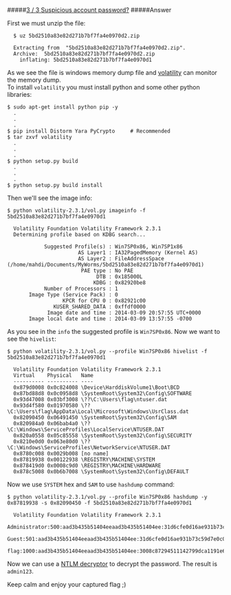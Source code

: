 #####[3 / 3 Suspicious account password?](http://ringzer0team.com/challenges/88)
#####Answer

First we must unzip the file:
```
  $ uz 5bd2510a83e82d271b7bf7fa4e0970d2.zip

  Extracting from  "5bd2510a83e82d271b7bf7fa4e0970d2.zip".
  Archive:  5bd2510a83e82d271b7bf7fa4e0970d2.zip
    inflating: 5bd2510a83e82d271b7bf7fa4e0970d1
```
As we see the file is windows memory dump file and [volatility](http://code.google.com/p/volatility) can monitor the memory dump.  
To install `volatility` you must install python and some other python libraries:  
```
$ sudo apt-get install python pip -y
  .
  .
  .
$ pip install Distorm Yara PyCrypto     # Recommended
$ tar zxvf volatility
  .
  .
  .
$ python setup.py build
  .
  .
  .
$ python setup.py build install  
```
Then we'll see the image info:  
```
$ python volatility-2.3.1/vol.py imageinfo -f 5bd2510a83e82d271b7bf7fa4e0970d1

  Volatility Foundation Volatility Framework 2.3.1
  Determining profile based on KDBG search...

            Suggested Profile(s) : Win7SP0x86, Win7SP1x86
                       AS Layer1 : IA32PagedMemory (Kernel AS)
                       AS Layer2 : FileAddressSpace (/home/mahdi/Documents/MyWorms/5bd2510a83e82d271b7bf7fa4e0970d1)
                        PAE type : No PAE
                             DTB : 0x185000L
                            KDBG : 0x82920be8
            Number of Processors : 1
       Image Type (Service Pack) : 0
                  KPCR for CPU 0 : 0x82921c00
               KUSER_SHARED_DATA : 0xffdf0000
             Image date and time : 2014-03-09 20:57:55 UTC+0000
       Image local date and time : 2014-03-09 13:57:55 -0700
```  
As you see in the `info` the  suggested profile is `Win7SP0x86`. Now we want to see the `hivelist`:  
```
$ python volatility-2.3.1/vol.py --profile Win7SP0x86 hivelist -f 5bd2510a83e82d271b7bf7fa4e0970d1

  Volatility Foundation Volatility Framework 2.3.1
  Virtual    Physical   Name
  ---------- ---------- ----
  0x879d0008 0x0c824008 \Device\HarddiskVolume1\Boot\BCD
  0x87bd88d8 0x0c0958d8 \SystemRoot\System32\Config\SOFTWARE
  0x93d47008 0x03bf3008 \??\C:\Users\flag\ntuser.dat
  0x93d4f580 0x01970580 \??\C:\Users\flag\AppData\Local\Microsoft\Windows\UsrClass.dat
  0x82090450 0x06491450 \SystemRoot\System32\Config\SAM
  0x820984a0 0x06bab4a0 \??\C:\Windows\ServiceProfiles\LocalService\NTUSER.DAT
  0x820a0558 0x05c85558 \SystemRoot\System32\Config\SECURITY
  0x8210e0d0 0x063e80d0 \??\C:\Windows\ServiceProfiles\NetworkService\NTUSER.DAT
  0x8780c008 0x0029b008 [no name]
  0x87819938 0x00122938 \REGISTRY\MACHINE\SYSTEM
  0x878419d0 0x0008c9d0 \REGISTRY\MACHINE\HARDWARE
  0x878c5008 0x0b6b7008 \SystemRoot\System32\Config\DEFAULT
```  
Now we use `SYSTEM` hex and `SAM` to use `hashdump` command:  
```
$ python volatility-2.3.1/vol.py --profile Win7SP0x86 hashdump -y 0x87819938 -s 0x82090450 -f 5bd2510a83e82d271b7bf7fa4e0970d1

  Volatility Foundation Volatility Framework 2.3.1
  Administrator:500:aad3b435b51404eeaad3b435b51404ee:31d6cfe0d16ae931b73c59d7e0c089c0:::
  Guest:501:aad3b435b51404eeaad3b435b51404ee:31d6cfe0d16ae931b73c59d7e0c089c0:::
  flag:1000:aad3b435b51404eeaad3b435b51404ee:3008c87294511142799dca1191e69a0f:::

```  
Now we can use a [NTLM decryptor](http://www.hashkiller.co.uk/ntlm-decrypter.aspx) to decrypt the password. The result is  `admin123`.

Keep calm and enjoy your captured flag ;)
